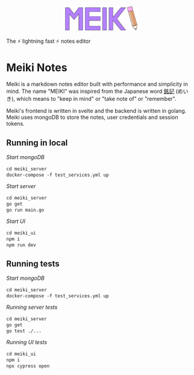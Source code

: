 <p align="center">
<img src="./meiki.svg" width="40%">

The ⚡ lightning fast ⚡ notes editor
</p>

# Meiki Notes

Meiki is a markdown notes editor built with performance and
simplicity in mind. The name "MEIKI" was inspired from the Japanese word [銘記](https://jisho.org/word/%E9%8A%98%E8%A8%98) (めいき), which means to "keep in mind" or "take note of" or "remember​".

Meiki's frontend is written in svelte and the backend is written in golang. Meiki uses mongoDB to store the notes, user credentials and session tokens.

## Running in local

*Start mongoDB*

```
cd meiki_server
docker-compose -f test_services.yml up
```

*Start server*

```
cd meiki_server
go get
go run main.go
```

*Start UI*

```
cd meiki_ui
npm i
npm run dev
```

## Running tests

*Start mongoDB*

```
cd meiki_server
docker-compose -f test_services.yml up
```

*Running server tests*
```
cd meiki_server
go get
go test ./...
```

*Running UI tests*
```
cd meiki_ui
npm i
npx cypress open
```
